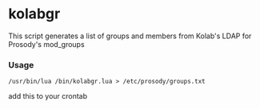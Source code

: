 # kolabgr
This script generates a list of groups and members from Kolab's LDAP for Prosody's mod_groups

### Usage

    /usr/bin/lua /bin/kolabgr.lua > /etc/prosody/groups.txt

add this to your crontab
